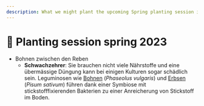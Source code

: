 ```yaml
---
description: What we might plant the upcoming Spring planting session in Brentjong
---
```


# 🌴 Planting session spring 2023

* Bohnen zwischen den Reben
  * **Schwachzehrer**: Sie brauchen nicht viele Nährstoffe und eine übermässige Düngung kann bei einigen Kulturen sogar schädlich sein. Leguminosen wie [Bohnen](https://www.plantura.garden/gemuese/bohnen) (_Phaseolus vulgaris_) und [Erbsen](https://www.plantura.garden/gemuese/erbsen) (_Pisum sativum_) führen dank einer Symbiose mit stickstofffixierenden Bakterien zu einer Anreicherung von Stickstoff im Boden.

